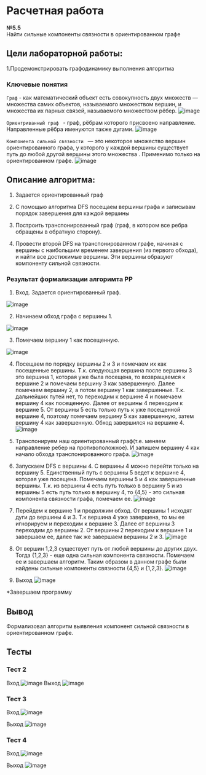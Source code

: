 # Расчетная работа

**№5.5**  
Найти сильные компоненты связности в ориентированном графе

## Цели лабораторной работы:

1.Продемонстрировать графодинамику выполнения алгоритма

### Ключевые понятия

`Граф` - как математический объект есть совокупность двух множеств — множества самих объектов, называемого множеством вершин, и множества их парных связей, называемого множеством рёбер.
![image](https://github.com/iis-32170x/RPIIS/assets/145581766/51e3d92e-27dc-436f-b1e1-cadbc77f9597)


`Ориентриванный граф ` -  граф, рёбрам которого присвоено направление. Направленные рёбра именуются также дугами.
![image](https://github.com/iis-32170x/RPIIS/assets/145581766/93be3b08-f555-4f2c-bb68-a1f06c683253)


`Компонента сильной связности `  — это  некоторое множество вершин ориентированного графа, у которого у каждой вершины существует путь до любой другой вершины этого множества . Применимо только на ориентированном графе.
![image](https://github.com/iis-32170x/RPIIS/assets/145581766/0949c833-1d64-47d8-bbe3-cb054522b7d6)



## Описание алгоритма:

1. Задается ориентированный граф

2. С помощью алгоритма DFS посещаем вершины графа и записывам порядок завершения для каждой вершины
3. Построить транспонированный граф (граф, в котором все ребра обращены в обратную сторону).
4. Провести второй DFS на  транспонированном графе, начиная с вершины с наибольшим временем завершения (из первого обхода), и найти все достижимые вершины. Эти вершины образуют компоненту сильной связности.

### Результат формализации алгоримта РР

1. Вход. Задается ориентированный граф.

![image](https://github.com/iis-32170x/RPIIS/assets/145581766/375083c0-6bda-43a6-8677-8dd6b22ec06d)


2. Начинаем обход графа с вершины 1.

![image](https://github.com/iis-32170x/RPIIS/assets/145581766/060b9789-1b66-412a-9cd0-0fbc8fc63bcb)


3. Помечаем вершину 1 как посещенную.

![image](https://github.com/iis-32170x/RPIIS/assets/145581766/aefbe7b0-6676-41e4-9852-fea0bb050e7c)



4. Посещаем по порядку вершины  2 и 3 и помечаем их как посещенные вершины. Т.к. следующая вершина после вершины 3 это вершина 1, которая уже была посещена, то возвращаемся к вершине 2 и помечаем вершину 3 как завершенную. Далее помечаем вершину 2, а потом вершину 1 как завершенные. Т.к. дальнейших путей нет, то переходим к вершине 4 и помечаем вершину 4 как посещенную. Далее от вершины 4 переходим к вершине 5. От вершины 5 есть только путь к уже посещенной вершине 4, поэтому помечаем вершину 5 как завершенную, затем вершину 4 как завершенную. Обход завершился на вершине 4.
![image](https://github.com/iis-32170x/RPIIS/assets/145581766/19726ffb-9adf-4669-ae84-57e35d357f67)


5. Транспонируем наш ориентированный граф(т.е. меняем направление ребер на противоположное). И запишем вершину 4 как начало обхода транспонированного графа.
![image](https://github.com/iis-32170x/RPIIS/assets/145581766/d6dd96f2-1769-4567-8b98-dd854e6ee457)



6. Запускаем DFS с вершины 4. С вершины 4 можно перейти только на вершину 5. Единственный путь с вершины 5 ведет к вершине 4, которая уже посещена. Помечаем вершины 5 и 4 как завершенные вершины. Т.к. из вершины 4 есть путь только в вершину 5 и из вершины 5 есть путь только в вершину 4, то {4,5} - это сильная компонента связности графа, помечаем ее.
![image](https://github.com/iis-32170x/RPIIS/assets/145581766/43a225f8-36dc-4585-b69f-8e3918b36323)



7. Перейдем к вершине 1 и продолжим обход. От вершины 1 исходят дуги до вершины 4 и 3. Т.к вершина 4 уже завершена, то мы ее игнорируем и переходим к вершине 3. Далее от вершины 3 переходим до вершины 2. От вершины 2 переходим к вершине 1 и завершаем ее, далее так же завершаем вершины 2 и 3.
![image](https://github.com/iis-32170x/RPIIS/assets/145581766/e06d99bb-3eed-489e-a58f-a566cef02cad)


8. От вершин 1,2,3 существует путь от любой вершины до других двух. Тогда {1,2,3} - еще одна сильная компонента связности. Помечаем ее и завершаем алгоритм.
Таким образом в данном графе были найдены сильные компоненты связности {4,5} и {1,2,3}.
![image](https://github.com/iis-32170x/RPIIS/assets/145581766/891181eb-181d-4364-bbe3-3a48f8ef67c1)

9. Выход
![image](https://github.com/iis-32170x/RPIIS/assets/145581766/9d6ff3a7-69d5-48df-9844-3fa6dbbd1d48)


*Завершаем программу

## Вывод
Формализовал алгоритм выявления компонент сильной связности в ориентированном графе.

## Тесты
### Тест 2
Вход
![image](https://github.com/iis-32170x/RPIIS/assets/145581766/b5130663-3a03-431c-bd55-60ff6a840c77)
Выход
![image](https://github.com/iis-32170x/RPIIS/assets/145581766/6d8ac914-776f-4b9b-9247-91bd298e9519)
### Тест 3
Вход
![image](https://github.com/iis-32170x/RPIIS/assets/145581766/027d95d0-abc3-4c1b-bb6f-f11518eb55d2)

Выход
![image](https://github.com/iis-32170x/RPIIS/assets/145581766/ccfbbb5c-7daf-40f6-b099-db81fe95cbcd)

### Тест 4
Вход
![image](https://github.com/iis-32170x/RPIIS/assets/145581766/ffda344c-90cc-4ef9-b573-3f9c89cf39ca)

Выход
![image](https://github.com/iis-32170x/RPIIS/assets/145581766/f88e3558-64ea-4008-a78b-69ef9582f02e)






